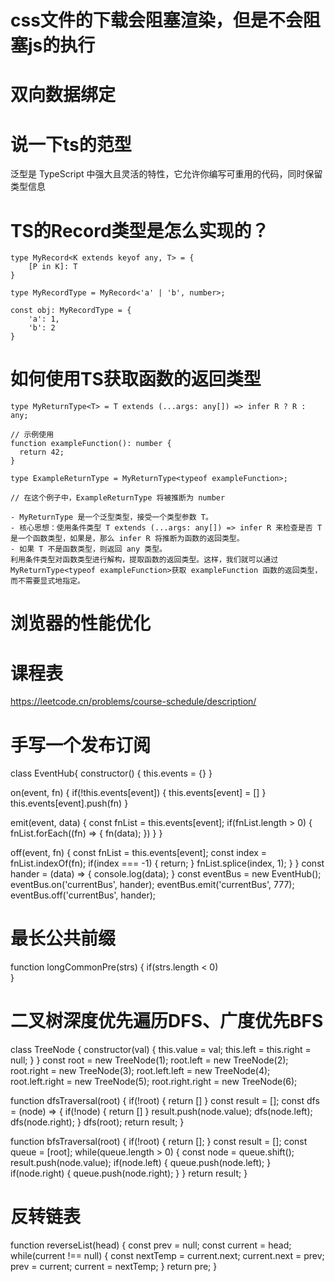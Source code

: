 # css文件的下载会阻塞渲染，但是不会阻塞js的执行
# 双向数据绑定

# 说一下ts的范型
泛型是 TypeScript 中强大且灵活的特性，它允许你编写可重用的代码，同时保留类型信息
# TS的Record类型是怎么实现的？
```
type MyRecord<K extends keyof any, T> = {
    [P in K]: T
}

type MyRecordType = MyRecord<'a' | 'b', number>;

const obj: MyRecordType = {
    'a': 1,
    'b': 2
}

```
# 如何使用TS获取函数的返回类型
```
type MyReturnType<T> = T extends (...args: any[]) => infer R ? R : any;

// 示例使用
function exampleFunction(): number {
  return 42;
}

type ExampleReturnType = MyReturnType<typeof exampleFunction>;

// 在这个例子中，ExampleReturnType 将被推断为 number

- MyReturnType 是一个泛型类型，接受一个类型参数 T。
- 核心思想：使用条件类型 T extends (...args: any[]) => infer R 来检查是否 T 是一个函数类型，如果是，那么 infer R 将推断为函数的返回类型。
- 如果 T 不是函数类型，则返回 any 类型。
利用条件类型对函数类型进行解构，提取函数的返回类型。这样，我们就可以通过MyReturnType<typeof exampleFunction>获取 exampleFunction 函数的返回类型，而不需要显式地指定。

```
# 浏览器的性能优化
# 课程表
https://leetcode.cn/problems/course-schedule/description/

# 手写一个发布订阅
class EventHub{
  constructor() {
    this.events = {}
  }

  on(event, fn) {
    if(!this.events[event]) {
      this.events[event] = []
    }
    this.events[event].push(fn)
  }

  emit(event, data) {
    const fnList = this.events[event];
    if(fnList.length > 0) {
      fnList.forEach((fn) => {
        fn(data);
      })
    }
  }

  off(event, fn) {
    const fnList = this.events[event];
    const index = fnList.indexOf(fn);
    if(index === -1) {
      return;
    }
    fnList.splice(index, 1);
  }
}
const hander = (data) => {
  console.log(data);
}
const eventBus = new EventHub();
eventBus.on('currentBus', hander);
eventBus.emit('currentBus', 777);
eventBus.off('currentBus', hander);

# 最长公共前缀
function longCommonPre(strs) {
  if(strs.length < 0)  
}

# 二叉树深度优先遍历DFS、广度优先BFS
class TreeNode {
  constructor(val) {
    this.value = val;
    this.left = this.right = null;
  }
}
const root = new TreeNode(1);
root.left = new TreeNode(2);
root.right = new TreeNode(3);
root.left.left = new TreeNode(4);
root.left.right = new TreeNode(5);
root.right.right = new TreeNode(6);

function dfsTraversal(root) {
  if(!root) {
    return []
  }
  const result = [];
  const dfs = (node) => {
    if(!node) {
      return []
    }
    result.push(node.value);
    dfs(node.left);
    dfs(node.right);
  }
  dfs(root);
  return result;
}

function bfsTraversal(root) {
  if(!root) {
    return [];
  }
  const result = [];
  const queue = [root];
  while(queue.length > 0) {
    const node = queue.shift();
    result.push(node.value);
    if(node.left) {
      queue.push(node.left);
    }
    if(node.right) {
      queue.push(node.right);
    }
  }
  return result;
}
# 反转链表
function reverseList(head) {
  const prev = null;
  const current = head;
  while(current !== null) {
    const nextTemp = current.next;
    current.next = prev;
    prev = current;
    current = nextTemp;
  }
  return pre;
}